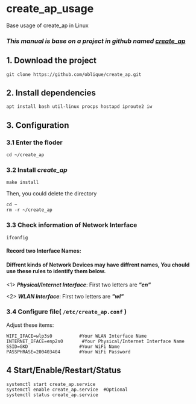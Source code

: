 # create_ap_usage
Base usage of create_ap in Linux

### ***This manual is base on a project in github named [create_ap](https://github.com/oblique/create_ap)***

## 1. Download the project

```
git clone https://github.com/oblique/create_ap.git
```

## 2. Install dependencies

```
apt install bash util-linux procps hostapd iproute2 iw
```

## 3. Configuration

### 3.1 Enter the floder
```
cd ~/create_ap
```

### 3.2 Install ***create_ap***

```
make install
```

Then, you could delete the directory

```
cd ~
rm -r ~/create_ap
```

### 3.3 Check information of Network Interface

```
ifconfig
```

#### Record two Interface Names:

#### Diffrent kinds of Network Devices may have diffrent names, You chould use these rules to identify them below.

<1> ***Physical/Internet Interface***: First two letters are ***"en"***

<2> ***WLAN Interface***: First two letters are ***"wl"***

### 3.4 Configure file( `/etc/create_ap.conf` )


Adjust these items:

```
WIFI_IFACE=wlp3s0          #Your WLAN Interface Name
INTERNET_IFACE=enp2s0       #Your Physical/Internet Interface Name
SSID=GKD                   #Your WiFi Name
PASSPHRASE=200403404       #Your WiFi Password
```

## 4 Start/Enable/Restart/Status
```
systemctl start create_ap.service
systemctl enable create_ap.service  #Optional
systemctl status create_ap.service
```
